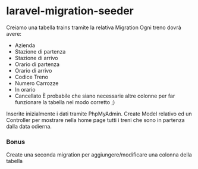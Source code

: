 # laravel-migration-seeder

Creiamo una tabella trains tramite la relativa Migration
Ogni treno dovrà avere:

-   Azienda
-   Stazione di partenza
-   Stazione di arrivo
-   Orario di partenza
-   Orario di arrivo
-   Codice Treno
-   Numero Carrozze
-   In orario
-   Cancellato
    È probabile che siano necessarie altre colonne per far funzionare la tabella nel modo corretto ;)

Inserite inizialmente i dati tramite PhpMyAdmin.
Create Model relativo ed un Controller per mostrare nella home page tutti i treni che sono in partenza dalla data odierna.

### Bonus

Create una seconda migration per aggiungere/modificare una colonna della tabella
